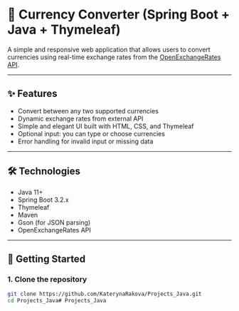 # 💱 Currency Converter (Spring Boot + Java + Thymeleaf)

A simple and responsive web application that allows users to convert currencies using real-time exchange rates from the [OpenExchangeRates API](https://openexchangerates.org/).

---

## ✨ Features

- Convert between any two supported currencies
- Dynamic exchange rates from external API
- Simple and elegant UI built with HTML, CSS, and Thymeleaf
- Optional input: you can type or choose currencies
- Error handling for invalid input or missing data

---

## 🛠 Technologies

- Java 11+
- Spring Boot 3.2.x
- Thymeleaf
- Maven
- Gson (for JSON parsing)
- OpenExchangeRates API

---

## 🚀 Getting Started

### 1. Clone the repository

```bash
git clone https://github.com/KaterynaRakova/Projects_Java.git
cd Projects_Java# Projects_Java